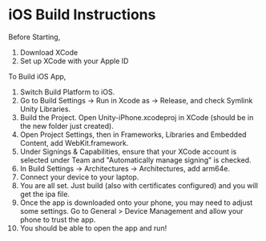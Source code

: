 # iOS Build Instructions

Before Starting,
1. Download XCode
2. Set up XCode with your Apple ID

To Build iOS App,
1. Switch Build Platform to iOS.
2. Go to Build Settings -> Run in Xcode as -> Release, and check Symlink Unity Libraries.
3. Build the Project. Open Unity-iPhone.xcodeproj in XCode (should be in the new folder just created).
4. Open Project Settings, then in Frameworks, Libraries and Embedded Content, add WebKit.framework.
5. Under Signings & Capabilities, ensure that your XCode account is selected under Team and "Automatically manage signing" is checked.
6. In Build Settings -> Architectures -> Architectures, add arm64e.
7. Connect your device to your laptop.
8. You are all set. Just build (also with certificates configured) and you will get the ipa file.
9. Once the app is downloaded onto your phone, you may need to adjust some settings. Go to General > Device Management and allow your phone to trust the app. 
10. You should be able to open the app and run! 
